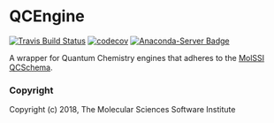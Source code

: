 QCEngine
==============================
[![Travis Build Status](https://travis-ci.org/MolSSI/QCEngine.png)](https://travis-ci.org/MolSSI/QCEngine)
[![codecov](https://codecov.io/gh/MolSSI/QCEngine/branch/master/graph/badge.svg)](https://codecov.io/gh/MolSSI/QCEngine/branch/master)
[![Anaconda-Server Badge](https://anaconda.org/molssi/qcengine/badges/version.svg)](https://anaconda.org/molssi/qcengine)

A wrapper for Quantum Chemistry engines that adheres to the [MolSSI QCSchema](https://github.com/MolSSI/QC_JSON_Schema).

### Copyright

Copyright (c) 2018, The Molecular Sciences Software Institute

